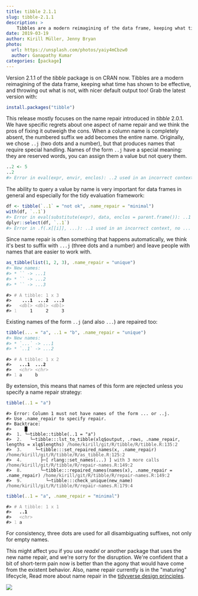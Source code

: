 ```yaml
---
title: tibble 2.1.1
slug: tibble-2.1.1
description: >
    Tibbles are a modern reimagining of the data frame, keeping what time has shown to be effective, and throwing out what is not, with nicer default output too! This article describes and motivates the latest minor release.
date: 2019-03-19
author: Kirill Müller, Jenny Bryan
photo:
  url: https://unsplash.com/photos/yaiy4mCbzw0
  author: Ganapathy Kumar
categories: [package]
---
```





<STYLE type='text/css' scoped>
PRE.fansi SPAN {padding-top: .25em; padding-bottom: .25em};
</STYLE>


Version 2.1.1 of the *tibble* package is on CRAN now. Tibbles are a modern reimagining of the data frame, keeping what time has shown to be effective, and throwing out what is not, with nicer default output too! Grab the latest version with:

```r
install.packages("tibble")
```

This release mostly focuses on the name repair introduced in *tibble* 2.0.1.
We have specific regrets about one aspect of name repair and we think the pros of fixing it outweigh the cons.
When a column name is completely absent, the numbered suffix we add becomes the entire name. Originally, we chose `..j` (two dots and a number), but that produces names that require special handling.
Names of the form `..j` have a special meaning: they are reserved words, you can assign them a value but not query them.


```r
..2 <- 5
..2
#> Error in eval(expr, envir, enclos): ..2 used in an incorrect context, no ... to look in
```


The ability to query a value by name is very important for data frames in general and especially for the tidy evaluation framework:


```r
df <- tibble(`..1` = "not ok", .name_repair = "minimal")
with(df, `..1`)
#> Error in eval(substitute(expr), data, enclos = parent.frame()): ..1 used in an incorrect context, no ... to look in
dplyr::select(df, `..1`)
#> Error in .f(.x[[i]], ...): ..1 used in an incorrect context, no ... to look in
```

Since name repair is often something that happens automatically, we think it's best to suffix with `...j` (three dots and a number) and leave people with names that are easier to work with.


```r
as_tibble(list(1, 2, 3), .name_repair = "unique")
#> New names:
#> * `` -> ...1
#> * `` -> ...2
#> * `` -> ...3
```

<PRE class="fansi fansi-output"><CODE>#&gt; <span style='color: #949494;'># A tibble: 1 x 3</span>
#&gt;    <span style='font-weight: bold;'>.​.​.1</span><span>  </span><span style='font-weight: bold;'>.​.​.2</span><span>  </span><span style='font-weight: bold;'>.​.​.3</span>
#&gt;   <span style='color: #949494;font-style: italic;'>&lt;dbl&gt;</span><span> </span><span style='color: #949494;font-style: italic;'>&lt;dbl&gt;</span><span> </span><span style='color: #949494;font-style: italic;'>&lt;dbl&gt;</span>
#&gt; <span style='color: #BCBCBC;'>1</span><span>     1     2     3</span></CODE></PRE>

Existing names of the form `..j` (and also `...`) are repaired too:


```r
tibble(... = "a", ..1 = "b", .name_repair = "unique")
#> New names:
#> * `...` -> ...1
#> * `..1` -> ...2
```

<PRE class="fansi fansi-output"><CODE>#&gt; <span style='color: #949494;'># A tibble: 1 x 2</span>
#&gt;   <span style='font-weight: bold;'>.​.​.1</span><span>  </span><span style='font-weight: bold;'>.​.​.2</span><span> </span>
#&gt;   <span style='color: #949494;font-style: italic;'>&lt;chr&gt;</span><span> </span><span style='color: #949494;font-style: italic;'>&lt;chr&gt;</span>
#&gt; <span style='color: #BCBCBC;'>1</span><span> a     b</span></CODE></PRE>

By extension, this means that names of this form are rejected unless you specify a name repair strategy:


```r
tibble(..1 = "a")
```

<PRE class="fansi fansi-error"><CODE>#&gt; Error: Column 1 must not have names of the form .​.​. or ..j.
#&gt; Use .name_repair to specify repair.
#&gt; Backtrace:
#&gt; <span style='color: #555555;'>    </span><span>█</span>
#&gt; <span style='color: #555555;'> 1. </span><span>└─tibble::tibble(..1 = "a")</span>
#&gt; <span style='color: #555555;'> 2. </span><span>  └─tibble:::lst_to_tibble(xlq$output, .rows, .name_repair, lengths = xlq$lengths) </span><span style='color: #555555;'>/home/kirill/git/R/tibble/R/tibble.R:135:2</span>
#&gt; <span style='color: #555555;'> 3. </span><span>    └─tibble:::set_repaired_names(x, .name_repair) </span><span style='color: #555555;'>/home/kirill/git/R/tibble/R/as_tibble.R:125:2</span>
#&gt; <span style='color: #555555;'> 4. </span><span>      ├─[ rlang::set_names(.​.​.) ]</span><span style='color: #555555;'> with 3 more calls</span><span> </span><span style='color: #555555;'>/home/kirill/git/R/tibble/R/repair-names.R:149:2</span>
#&gt; <span style='color: #555555;'> 8. </span><span>      └─tibble:::repaired_names(names(x), .name_repair = .name_repair) </span><span style='color: #555555;'>/home/kirill/git/R/tibble/R/repair-names.R:149:2</span>
#&gt; <span style='color: #555555;'> 9. </span><span>        └─tibble:::check_unique(new_name) </span><span style='color: #555555;'>/home/kirill/git/R/tibble/R/repair-names.R:179:4</span></CODE></PRE>

```r
tibble(..1 = "a", .name_repair = "minimal")
```

<PRE class="fansi fansi-output"><CODE>#&gt; <span style='color: #949494;'># A tibble: 1 x 1</span>
#&gt;   <span style='font-weight: bold;'>..1</span><span>  </span>
#&gt;   <span style='color: #949494;font-style: italic;'>&lt;chr&gt;</span>
#&gt; <span style='color: #BCBCBC;'>1</span><span> a</span></CODE></PRE>

For consistency, three dots are used for all disambiguating suffixes, not only for empty names.

This might affect you if you use *readxl* or another package that uses the new name repair, and we're sorry for the disruption.
We're confident that a bit of short-term pain now is better than the agony that would have come from the existent behavior.
Also, name repair currently is in the "maturing" lifecycle, 
Read more about name repair in the [tidyverse design principles](https://principles.tidyverse.org/names-attribute.html#the-names-attribute-of-an-object).

<p><img src="/images/tibble-2.1.1/dots.jpg"/></p>
